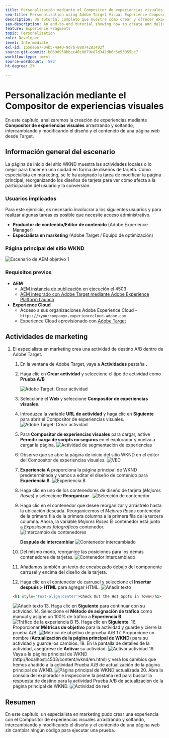 ```yaml
---
title: Personalización mediante el Compositor de experiencias visuales de Adobe Target
seo-title: Personalization using Adobe Target Visual Experience Composer (VEC)
description: Un tutorial completo que muestra cómo crear y ofrecer experiencias personalizadas con el Compositor de experiencias visuales (VEC) de Adobe Target.
seo-description: An end-to-end tutorial showing how to create and deliver personalized experience using Adobe Target Visual Experience Composer (VEC).
feature: Experience Fragments
topic: Personalization
role: Developer
level: Intermediate
exl-id: 1550e6a7-04b5-4a40-9d7b-88074283402f
source-git-commit: b069d958bbcc40c0079e87d342db6c5e53055bc7
workflow-type: tm+mt
source-wordcount: '582'
ht-degree: 2%

---
```


# Personalización mediante el Compositor de experiencias visuales

En este capítulo, analizaremos la creación de experiencias mediante **Compositor de experiencias visuales** arrastrando y soltando, intercambiando y modificando el diseño y el contenido de una página web desde Target.

## Información general del escenario

La página de inicio del sitio WKND muestra las actividades locales o lo mejor para hacer en una ciudad en forma de diseños de tarjeta. Como especialista en marketing, se le ha asignado la tarea de modificar la página principal, reorganizando los diseños de tarjeta para ver cómo afecta a la participación del usuario y la conversión.

### Usuarios implicados

Para este ejercicio, es necesario involucrar a los siguientes usuarios y para realizar algunas tareas es posible que necesite acceso administrativo.

* **Productor de contenido/Editor de contenido** (Adobe Experience Manager)
* **Especialista en marketing** (Adobe Target / Equipo de optimización)

### Página principal del sitio WKND

![Escenario de AEM objetivo 1](assets/personalization-use-case-3/aem-target-use-case-3.png)

### Requisitos previos

* **AEM**
   * [AEM instancia de publicación](./implementation.md#getting-aem) en ejecución el 4503
   * [AEM integrado con Adobe Target mediante Adobe Experience Platform Launch](./using-launch-adobe-io.md#aem-target-using-launch-by-adobe)
* **Experience Cloud**
   * Acceso a sus organizaciones Adobe Experience Cloud - `https://<yourcompany>.experiencecloud.adobe.com`
   * Experience Cloud aprovisionado con [Adobe Target](https://experiencecloud.adobe.com)

## Actividades de marketing

1. El especialista en marketing crea una actividad de destino A/B dentro de Adobe Target.
   1. En la ventana de Adobe Target, vaya a **Actividades** pestaña .
   2. Haga clic en **Crear actividad** y seleccione el tipo de actividad como **Prueba A/B**

      ![Adobe Target: Crear actividad](assets/personalization-use-case-2/create-ab-activity.png)
   3. Seleccione el **Web** y seleccione **Compositor de experiencias visuales**.
   4. Introduzca la variable **URL de actividad** y haga clic en **Siguiente** para abrir el Compositor de experiencias visuales.
      ![Adobe Target: Crear actividad](assets/personalization-use-case-2/create-activity-ab-name.png)
   5. Para **Compositor de experiencias visuales** para cargar, active **Permitir carga de scripts no seguros** en el explorador y vuelva a cargar la página.
      ![Actividad de segmentación de experiencias](assets/personalization-use-case-1/load-unsafe-scripts.png)
   6. Observe que se abre la página de inicio del sitio WKND en el editor del Compositor de experiencias visuales.
      ![VEC](assets/personalization-use-case-2/vec.png)
   7. **Experiencia A** proporciona la página principal de WKND predeterminada y vamos a editar el diseño de contenido para **Experiencia B**.
      ![Experiencia B](assets/personalization-use-case-3/use-case3-experience-b.png)
   8. Haga clic en uno de los contenedores de diseño de tarjeta (*Mejores Roses*) y seleccione **Reorganizar** .
      ![Selección de contenedor](assets/personalization-use-case-3/container-selection.png)
   9. Haga clic en el contenedor que desee reorganizar y arrástrelo hasta la ubicación deseada. Reorganicemos el *Mejores Roses* contenedor de la primera fila de la primera columna a la primera fila de la tercera columna. Ahora, la variable *Mejores Roses* El contenedor está junto a *Exposiciones fotográficas* contenedor.
      ![Intercambio de contenedores](assets/personalization-use-case-3/container-swap.png)

      **Después de intercambiar**
      ![Contenedor intercambiado](assets/personalization-use-case-3/after-swap-1-3.png)
   10. Del mismo modo, reorganice las posiciones para los demás contenedores de tarjetas.
      ![Contenedor intercambiado](assets/personalization-use-case-3/after-swap-all.png)
   11. Añadamos también un texto de encabezado debajo del componente carrusel y encima del diseño de la tarjeta.
   12. Haga clic en el contenedor de carrusel y seleccione el **Insertar después > HTML** para agregar HTML.
      ![Añadir texto](assets/personalization-use-case-3/add-text.png)

      ```html
      <h1 style="text-align:center">Check Out the Hot Spots in Town</h1>
      ```

      ![Añadir texto](assets/personalization-use-case-3/after-changes.png)
   13. Haga clic en **Siguiente** para continuar con su actividad.
   14. Seleccione el **Método de asignación de tráfico** como manual y asigne un 100% de tráfico a **Experiencia B**.
      ![Tráfico de la experiencia B](assets/personalization-use-case-2/traffic.png)
   15. Haga clic en **Siguiente**. 
   16. Proporcionar **Métricas de objetivo** para la actividad y guarde y cierre la prueba A/B.
      ![Métrica de objetivo de prueba A/B](assets/personalization-use-case-2/goal-metric.png)
   17. Proporcione un nombre (**Actualización de la página principal de WKND**) para su actividad y guarde los cambios.
   18. En la pantalla de detalles de la actividad, asegúrese de **Activar** su actividad.
      ![Activar actividad](assets/personalization-use-case-3/save-activity.png)
   19. Vaya a la página principal de WKND (http://localhost:4503/content/wknd/en.html) y verá los cambios que hemos añadido a la actividad Prueba A/B de actualización de la página principal de WKND.
      ![Página principal de WKND actualizada](assets/personalization-use-case-3/activity-result.png)
   20. Abra la consola del explorador e inspeccione la pestaña red para buscar la respuesta de destino para la actividad Prueba A/B de actualización de la página principal de WKND.
      ![Actividad de red](assets/personalization-use-case-3/activity-result.png)

## Resumen

En este capítulo, un especialista en marketing pudo crear una experiencia con el Compositor de experiencias visuales arrastrando y soltando, intercambiando y modificando el diseño y el contenido de una página web sin cambiar ningún código para ejecutar una prueba.
